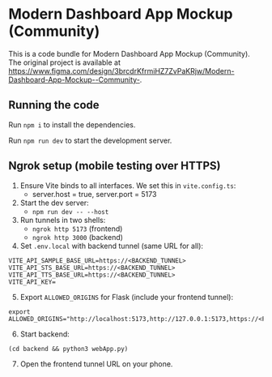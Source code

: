 
  # Modern Dashboard App Mockup (Community)

  This is a code bundle for Modern Dashboard App Mockup (Community). The original project is available at https://www.figma.com/design/3brcdrKfrmiHZ7ZvPaKRjw/Modern-Dashboard-App-Mockup--Community-.

  ## Running the code

  Run `npm i` to install the dependencies.

  Run `npm run dev` to start the development server.
  
## Ngrok setup (mobile testing over HTTPS)

1. Ensure Vite binds to all interfaces. We set this in `vite.config.ts`:
   - server.host = true, server.port = 5173
2. Start the dev server:
   - `npm run dev -- --host`
3. Run tunnels in two shells:
   - `ngrok http 5173` (frontend)
   - `ngrok http 3000` (backend)
4. Set `.env.local` with backend tunnel (same URL for all):
```
VITE_API_SAMPLE_BASE_URL=https://<BACKEND_TUNNEL>
VITE_API_STS_BASE_URL=https://<BACKEND_TUNNEL>
VITE_API_TTS_BASE_URL=https://<BACKEND_TUNNEL>
VITE_API_KEY=
```
5. Export `ALLOWED_ORIGINS` for Flask (include your frontend tunnel):
```
export ALLOWED_ORIGINS="http://localhost:5173,http://127.0.0.1:5173,https://<FRONTEND_TUNNEL>"
```
6. Start backend:
```
(cd backend && python3 webApp.py)
```
7. Open the frontend tunnel URL on your phone.
  